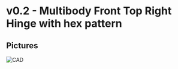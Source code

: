 # v0.2 - Multibody Front Top Right Hinge with hex pattern
## Pictures
![CAD](i./images/cad.png?raw=true)

